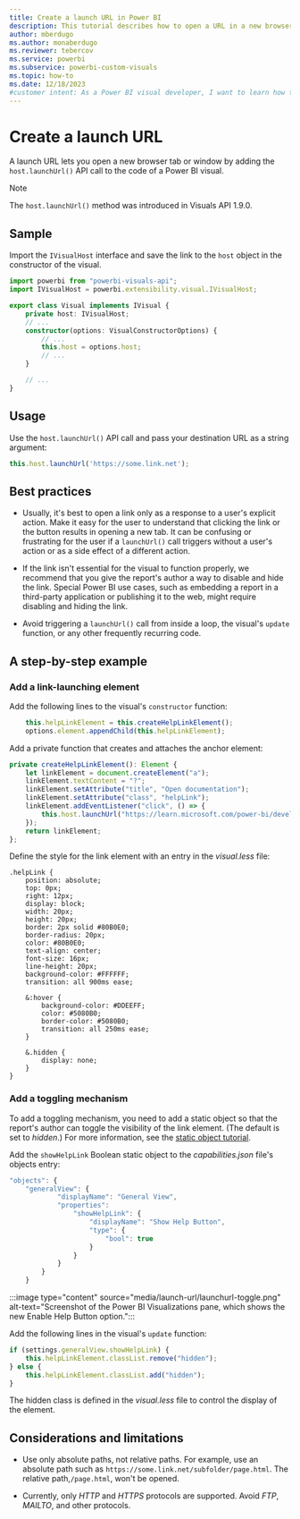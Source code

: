 ```yaml
---
title: Create a launch URL in Power BI
description: This tutorial describes how to open a URL in a new browser tab by using launch URLs in Power BI visuals.
author: mberdugo
ms.author: monaberdugo
ms.reviewer: tebercov 
ms.service: powerbi
ms.subservice: powerbi-custom-visuals
ms.topic: how-to
ms.date: 12/18/2023
#customer intent: As a Power BI visual developer, I want to learn how to create a visual that opens a URL in a new browser tab so that I can provide additional information to the user.
---
```


# Create a launch URL

A launch URL lets you open a new browser tab or window by adding the `host.launchUrl()` API call to the code of a Power BI visual.

> [!NOTE]
> The `host.launchUrl()` method was introduced in Visuals API 1.9.0.

## Sample

Import the `IVisualHost` interface and save the link to the `host` object in the constructor of the visual.

```typescript
import powerbi from "powerbi-visuals-api";
import IVisualHost = powerbi.extensibility.visual.IVisualHost;

export class Visual implements IVisual {
    private host: IVisualHost;
    // ...
    constructor(options: VisualConstructorOptions) {
        // ...
        this.host = options.host;
        // ...
    }

    // ...
}
```

## Usage

Use the `host.launchUrl()` API call and pass your destination URL as a string argument:

```typescript
this.host.launchUrl('https://some.link.net');
```

## Best practices

* Usually, it's best to open a link only as a response to a user's explicit action. Make it easy for the user to understand that clicking the link or the button results in opening a new tab. It can be confusing or frustrating for the user if a `launchUrl()` call triggers without a user's action or as a side effect of a different action.

* If the link isn't essential for the visual to function properly, we recommend that you give the report's author a way to disable and hide the link. Special Power BI use cases, such as embedding a report in a third-party application or publishing it to the web, might require disabling and hiding the link.

* Avoid triggering a `launchUrl()` call from inside a loop, the visual's `update` function, or any other frequently recurring code.

## A step-by-step example

### Add a link-launching element

Add the following lines to the visual's `constructor` function:

```typescript
    this.helpLinkElement = this.createHelpLinkElement();
    options.element.appendChild(this.helpLinkElement);
```

Add a private function that creates and attaches the anchor element:

```typescript
private createHelpLinkElement(): Element {
    let linkElement = document.createElement("a");
    linkElement.textContent = "?";
    linkElement.setAttribute("title", "Open documentation");
    linkElement.setAttribute("class", "helpLink");
    linkElement.addEventListener("click", () => {
        this.host.launchUrl("https://learn.microsoft.com/power-bi/developer/visuals/custom-visual-develop-tutorial");
    });
    return linkElement;
};
```

Define the style for the link element with an entry in the *visual.less* file:

```less
.helpLink {
    position: absolute;
    top: 0px;
    right: 12px;
    display: block;
    width: 20px;
    height: 20px;
    border: 2px solid #80B0E0;
    border-radius: 20px;
    color: #80B0E0;
    text-align: center;
    font-size: 16px;
    line-height: 20px;
    background-color: #FFFFFF;
    transition: all 900ms ease;

    &:hover {
        background-color: #DDEEFF;
        color: #5080B0;
        border-color: #5080B0;
        transition: all 250ms ease;
    }

    &.hidden {
        display: none;
    }
}
```

### Add a toggling mechanism

To add a toggling mechanism, you need to add a static object so that the report's author can toggle the visibility of the link element. (The default is set to *hidden*.) For more information, see the [static object tutorial](https://microsoft.github.io/PowerBI-visuals/docs/concepts/objects-and-properties).

Add the `showHelpLink` Boolean static object to the *capabilities.json* file's objects entry:

```typescript
"objects": {
    "generalView": {
            "displayName": "General View",
            "properties":
                "showHelpLink": {
                    "displayName": "Show Help Button",
                    "type": {
                        "bool": true
                    }
                }
            }
        }
    }
```

:::image type="content" source="media/launch-url/launchurl-toggle.png" alt-text="Screenshot of the Power BI Visualizations pane, which shows the new Enable Help Button option.":::

Add the following lines in the visual's `update` function:

```typescript
if (settings.generalView.showHelpLink) {
    this.helpLinkElement.classList.remove("hidden");
} else {
    this.helpLinkElement.classList.add("hidden");
}
```

The hidden class is defined in the *visual.less* file to control the display of the element.

## Considerations and limitations

* Use only absolute paths, not relative paths. For example, use an absolute path such as `https://some.link.net/subfolder/page.html`. The relative path,`/page.html`, won't be opened.

* Currently, only *HTTP* and *HTTPS* protocols are supported. Avoid *FTP*, *MAILTO*, and other protocols.
